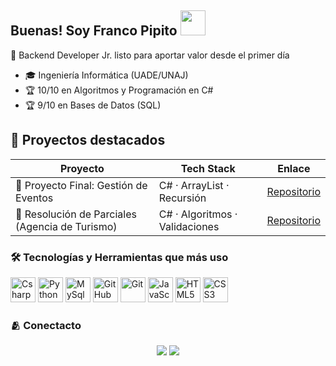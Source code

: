 ## Buenas! Soy Franco Pipito <img src="https://raw.githubusercontent.com/iampavangandhi/iampavangandhi/master/gifs/Hi.gif" width="40" />

🚀 Backend Developer Jr. listo para aportar valor desde el primer día
- 🎓 Ingeniería Informática (UADE/UNAJ)  
- 🏆 10/10 en Algoritmos y Programación en C#  
- 🏆 9/10 en Bases de Datos (SQL)

## 📂 Proyectos destacados
| Proyecto                                     | Tech Stack                 | Enlace                                                                 |
|----------------------------------------------|----------------------------|------------------------------------------------------------------------|
| 🎯 Proyecto Final: Gestión de Eventos        | C# · ArrayList · Recursión | [Repositorio](https://github.com/franpipito/ProyectoFinal_AyP_UNAJ)   |
| 🧩 Resolución de Parciales (Agencia de Turismo) | C# · Algoritmos · Validaciones | [Repositorio](https://github.com/franpipito/parciales-csharp-unaj) |


### 🛠️ Tecnologías y Herramientas que más uso
<div align="left">
  <!-- C#-->
  <img src="https://cdn.jsdelivr.net/gh/devicons/devicon/icons/csharp/csharp-original.svg" alt="Csharp" width="40" height="40"/>
  <!-- Python -->
  <img src="https://cdn.jsdelivr.net/gh/devicons/devicon/icons/python/python-original.svg" alt="Python" width="40" height="40"/>
  <!-- MySql -->
  <img src="https://cdn.jsdelivr.net/gh/devicons/devicon/icons/mysql/mysql-original.svg" alt="MySql" width="40" height="40"/>
  <!-- GitHub -->
  <img src="https://cdn.jsdelivr.net/gh/devicons/devicon/icons/github/github-original.svg" alt="GitHub" width="40" height="40"/>
  <!-- Git -->
  <img src="https://cdn.jsdelivr.net/gh/devicons/devicon/icons/git/git-original.svg" alt="Git" width="40" height="40"/>
  <!-- JavaScript -->
  <img src="https://cdn.jsdelivr.net/gh/devicons/devicon/icons/javascript/javascript-original.svg" alt="JavaScript" width="40" height="40"/>
  <!-- HTML5 -->
  <img src="https://cdn.jsdelivr.net/gh/devicons/devicon/icons/html5/html5-original.svg" alt="HTML5" width="40" height="40"/>
  <!-- CSS3 -->
  <img src="https://cdn.jsdelivr.net/gh/devicons/devicon/icons/css3/css3-original.svg" alt="CSS3" width="40" height="40"/>
</div>

 
### 🫂 Conectacto
<div align="center">
  <a href="https://www.linkedin.com/in/francopipito/" target="_blank"><img src="https://img.shields.io/badge/-LinkedIn-%230077B5?style=for-the-badge&logo=linkedin&logoColor=white" target="_blank"></a> 
  <a href = "mailto:franpipito7@gmail.com"><img src="https://img.shields.io/badge/-Gmail-%23333?style=for-the-badge&logo=gmail&logoColor=white" target="_blank"></a>
</div>

